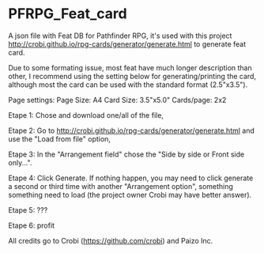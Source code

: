 # PFRPG_Feat_card
A json file with Feat DB for Pathfinder RPG, it's used with this project http://crobi.github.io/rpg-cards/generator/generate.html to generate feat card.

Due to some formating issue, most feat have much longer description than other, I recommend using the setting below for generating/printing the card, although most the card can be used with the standard format (2.5"x3.5").
  
  Page settings: 
   Page Size: A4
   Card Size: 3.5"x5.0"
   Cards/page: 2x2

Etape 1: Chose and download one/all of the file,

Etape 2: Go to http://crobi.github.io/rpg-cards/generator/generate.html and use the "Load from file" option,

Etape 3: In the "Arrangement field" chose the "Side by side or Front side only...".

Etape 4: Click Generate. If nothing happen, you may need to click generate a second or third time with another "Arrangement option", something something need to load (the project owner Crobi may have better answer).

Etape 5: ???

Etape 6: profit

All credits go to Crobi (https://github.com/crobi) and Paizo Inc.
